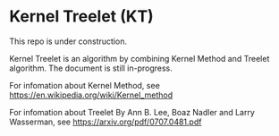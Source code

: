 # Kernel Treelet (KT)
This repo is under construction. 

Kernel Treelet is an algorithm by combining Kernel Method and Treelet algorithm. The document is still in-progress. 

For infomation about Kernel Method, see https://en.wikipedia.org/wiki/Kernel_method

For infomation about Treelet By Ann B. Lee, Boaz Nadler and Larry Wasserman, see https://arxiv.org/pdf/0707.0481.pdf
